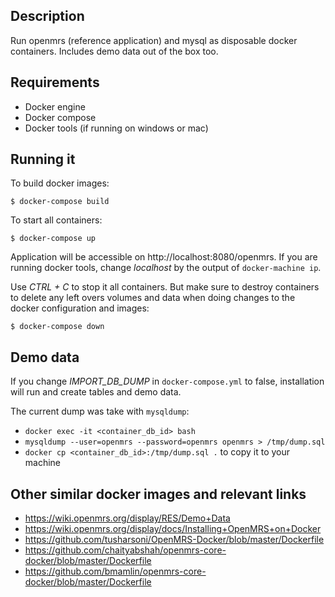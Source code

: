 ## Description
Run openmrs (reference application) and mysql as disposable docker containers.
Includes demo data out of the box too.

## Requirements
  - Docker engine
  - Docker compose
  - Docker tools (if running on windows or mac)

## Running it

To build docker images:
```
$ docker-compose build
```

To start all containers:
```
$ docker-compose up
```

Application will be accessible on http://localhost:8080/openmrs.
If you are running docker tools, change _localhost_ by the output of `docker-machine ip`.


Use _CTRL + C_ to stop it all containers. But make sure to destroy containers to delete any
left overs volumes and data when doing changes to the docker configuration and images:
```
$ docker-compose down
```

## Demo data
If you change _IMPORT_DB_DUMP_ in `docker-compose.yml` to false, installation will run
and create tables and demo data.

The current dump was take with `mysqldump`:
  - `docker exec -it <container_db_id> bash`
  - `mysqldump --user=openmrs --password=openmrs openmrs > /tmp/dump.sql`
  - `docker cp <container_db_id>:/tmp/dump.sql .` to copy it to your machine


## Other similar docker images and relevant links
- <https://wiki.openmrs.org/display/RES/Demo+Data>
- <https://wiki.openmrs.org/display/docs/Installing+OpenMRS+on+Docker>
- <https://github.com/tusharsoni/OpenMRS-Docker/blob/master/Dockerfile>
- <https://github.com/chaityabshah/openmrs-core-docker/blob/master/Dockerfile>
- <https://github.com/bmamlin/openmrs-core-docker/blob/master/Dockerfile>
